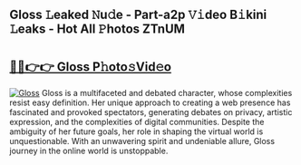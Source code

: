 ## Gloss 𝙻eaked 𝙽u𝚍e - Part-a2p 𝚅𝚒deo B𝚒kini 𝙻eaks - Hot All 𝙿hotos ZTnUM

# <h2><a href="http://ld4y0d.urlbe.top/?page=Gloss">🔗🔗👉👉 Gloss P𝚑oto𝚜Vid𝚎o</a></h2>

[![Gloss](https://i.imgur.com/eBuTRDB.gif)](http://ld4y0d.urlbe.top/?page=Gloss)
Gloss is a multifaceted and debated character, whose complexities resist easy definition. Her unique approach to creating a web presence has fascinated and provoked spectators, generating debates on privacy, artistic expression, and the complexities of digital communities. Despite the ambiguity of her future goals, her role in shaping the virtual world is unquestionable. With an unwavering spirit and undeniable allure, Gloss journey in the online world is unstoppable.
